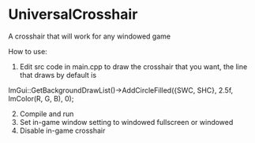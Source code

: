 # UniversalCrosshair
A crosshair that will work for any windowed game

How to use:
1. Edit src code in main.cpp to draw the crosshair that you want, the line that draws by default is
   
ImGui::GetBackgroundDrawList()->AddCircleFilled({SWC, SHC}, 2.5f, ImColor(R, G, B), 0);

2. Compile and run
3. Set in-game window setting to windowed fullscreen or windowed
4. Disable in-game crosshair
